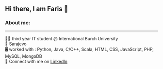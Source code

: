 ## Hi there, I am Faris 👋
<h3>About me: <hr></h3>
👨‍💻 third year IT student @ International Burch University<br>
📌 Sarajevo<br>
🖥 worked with : Python, Java, C/C++, Scala, HTML, CSS, JavaScript, PHP, MySQL, MongoDB<br>
📲 Connect with me on <a href="https://linkedin.com/in/farisgigic" target="_blank">LinkedIn</a>
<!--
**farisgigic/farisgigic** is a ✨ _special_ ✨ repository because its `README.md` (this file) appears on your GitHub profile.

Here are some ideas to get you started:
About me
- 🔭 I’m currently working on ...
- 🌱 I’m currently learning ...
- 👯 I’m looking to collaborate on ...
- 🤔 I’m looking for help with ...
- 💬 Ask me about ...
- 📫 How to reach me: ...
- 😄 Pronouns: ...
- ⚡ Fun fact: ...
-->
